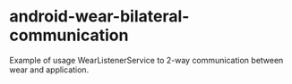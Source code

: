 # android-wear-bilateral-communication
Example of usage WearListenerService to 2-way communication between wear and application. 

